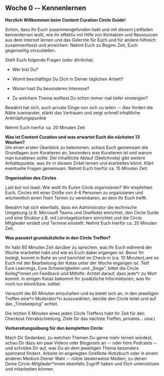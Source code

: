 ## Woche 0 -- Kennenlernen

**Herzlich Willkommen beim Content Curation Circle Guide!**

Schön, dass Ihr Euch zusammengefunden habt und mit diesem Leitfaden kennenlernen wollt, wie ihr effektiv mit Hilfe von Kontakten und Ressourcen aus dem Internet lernen und das Gelernte für Euch und für andere hilfreich zusammenfasst und anreichert. Nehmt Euch zu Beginn Zeit, Euch gegenseitig vorzustellen.

Stellt Euch folgende Fragen (oder ähnliche):

-   Wer bist Du?

-   Womit beschäftigst Du Dich in Deiner täglichen Arbeit?

-   Woran hast Du besonderes Interesse?

-   Zu welchem Thema wolltest Du schon immer mal tiefer einsteigen?

Bewährt hat sich, auch private Dinge von sich zu teilen -- dies fördert
die Nähe zueinander, stärkt das Vertrauen und zeigt schnell inhaltliche
Anknüpfungspunkte

Nehmt Euch hierfür ca. 20 Minuten Zeit

**Was ist Content Curation und was erwartet Euch die nächsten 13 Wochen?**\
Um einen ersten Überblick zu bekommen, schaut Euch gemeinsam die Grundlagen zum Kuratieren an, besonders was Kuratieren ist und warum man kuratieren sollte. Der inhaltliche Ablauf (Sketchnote) gibt weitere Anhaltspunkte, was Ihr in diesem Zirkel lernen und erarbeiten könnt. Klärt eventuelle Fragen gemeinsam.
Nehmt Euch hierfür ca. 15 Minuten Zeit.

**Organisation des Circles**

Last but not least: Wie wollt Ihr Euren Circle organisieren? Wir empfehlen Euch, Circles mit einer Größe von 4-6 Personen zu organisieren und wöchentlich einen fixen Termin zu vereinbaren, an dem Ihr Euch trefft.

Bewährt hat sich ebenfalls, dass ein Administrator die technische Umgebung (z.B. Microsoft Teams und OneNote) einrichtet, den Circle Guide und eine Struktur z.B. mit Lerntagebüchern einrichtet und die Circle Mitglieder einlädt und Termine einstellt.
Nehmt Euch hierfür ca. 20 Minuten Zeit.

**Was passiert grundsätzliche in den Circle Treffen?**

Ihr habt 60 Minuten Zeit darüber zu sprechen, was Ihr Euch während der Woche erarbeitet habt und wie es Euch dabei ergangen ist. Bevor Ihr
loslegt, kommt in Ruhe an und berichtet im Check-in (ca. 10 Minuten),wie es Euch mit der Bearbeitung der Katas unter der Woche ergangen ist. Teilt Eure Learnings, Eure Schwierigkeiten und „Siege", bittet die Circle Kolleg\*innen um Feedback und Mithilfe. Achtet darauf, dass jede\*r zu Wort kommt. In einigen Katas bekommt Ihr zusätzliche Informationen, was Ihr noch tun könnt/bzw. solltet.

Versucht die 60 Minuten einzuhalten und es bietet sich an, in den jeweiligen Treffen eine\*n Moderator\*in auszuwählen, der/die den Circle leitet und auf das „Timekeeping" achtet.

Die letzten 5 Minuten eines jeden Circle Treffens habt Ihr Zeit für den Checkout (Verabschiedung, Ziele für das nächste Treffen, privates\... usw.)

**Vorbereitungsübung für den kompletten Circle**:

Mach Dir Gedanken, zu welchen Themen Du gerne mehr lernen würdest, schau Dir dazu ein paar Videos oder Blogposts an -- oder höre Podcasts -- und schreibe Dir auf, was Du an dem jeweiligen Thema besonders spannend findest. Arbeite im angelegten OneNote-Notizbuch oder in einem anderen Medium Deiner Wahl -- nütze idealerweise Medien, zu denen Deine Circle-Mitglieder\*innen ebenfalls Zugriff haben und Dich unterstützen und mitarbeiten können.
